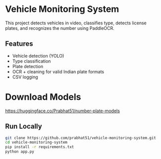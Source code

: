 # Vehicle Monitoring System

This project detects vehicles in video, classifies type, detects license plates, and recognizes the number using PaddleOCR.

## Features

- Vehicle detection (YOLO)
- Type classification
- Plate detection
- OCR + cleaning for valid Indian plate formats
- CSV logging

# Download Models
https://huggingface.co/Prabhat51/number-plate-models

## Run Locally

```bash
git clone https://github.com/prabhat51/vehicle-monitoring-system.git
cd vehicle-monitoring-system
pip install -r requirements.txt
python app.py



